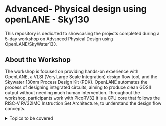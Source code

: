 # Advanced- Physical design using openLANE - Sky130

This repository is dedicated to showcasing the projects completed during a 5-day workshop on Advanced Physical Design using OpenLANE/SkyWater130. 
## About the Workshop

The workshop is focused on providing hands-on experience with OpenLANE, a VLSI (Very Large Scale Integration) design flow tool, and the Skywater 130nm Process Design Kit (PDK). OpenLANE automates the process of designing integrated circuits, aiming to produce clean GDSII output without needing much human intervention. Throughout the workshop, participants work with PicoRV32 it is a CPU core that follows the RISC-V RV32IMC Instruction Set Architecture, to understand the design flow concepts.

<details open-"open">
	<summary>Topics to be covered</summary>
	<ol>
 		<li>
			DAY-1  Inception of open-source EDA, OpenLANE and Sky130PDK
			<ul>
				<li><a href="DAY-1/SKY_1_readme.md">SKY-1 How to talk to Computers</a></li>
				<li><a href="DAY-1/SKY_2_readme.md">SKY-2 SOC Design and How to use OpenLANE</a></li>
				<li><a href="DAY-1/SKY_3_readme.md">SKY-3 Get Familiar to open-source EDA Tools</a></li>
			</ul>
			DAY-2  Good Floorplan vs bad Floorplan and Introduction to library cells
			<ul>
				<li><a href="DAY-2/SKY_1_readme.md">SKY-1 Chip Floor Planning considerations</a></li>
				<li><a href="DAY-2/SKY_2_readme.md">SKY-2 Library Binding and placement</a></li>
				<li><a href="DAY-2/SKY_3_readme.md">SKY-3 Cell Design and Characterization flows</a></li>
				<li><a href="DAY-2/SKY_4_readme.md">SKY-4 General Timing characterization parameters</a></li>
			</ul>
		</li>
  	<ol>

</details>



		


    



